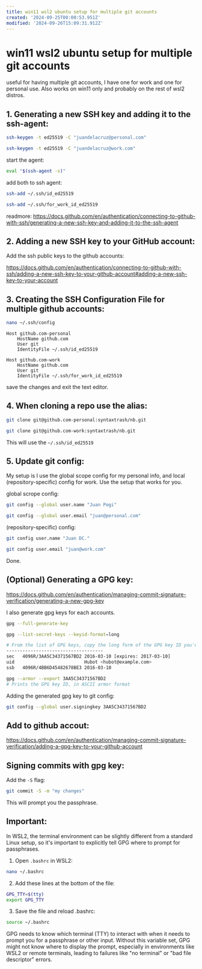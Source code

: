 ```yaml
---
title: win11 wsl2 ubuntu setup for multiple git accounts
created: '2024-09-25T00:00:53.951Z'
modified: '2024-09-26T15:09:31.912Z'
---
```


# win11 wsl2 ubuntu setup for multiple git accounts

useful for having multiple git accounts, I have one for work and one for personal use. Also works on win11 only and probably on the rest of wsl2 distros.

## 1. Generating a new SSH key and adding it to the ssh-agent:

```bash
ssh-keygen -t ed25519 -C "juandelacruz@personal.com"
```
```bash
ssh-keygen -t ed25519 -C "juandelacruz@work.com"
```

start the agent:
```bash
eval "$(ssh-agent -s)"
```
add both to ssh agent:
```bash
ssh-add ~/.ssh/id_ed25519
```
```bash
ssh-add ~/.ssh/for_work_id_ed25519
```
readmore: https://docs.github.com/en/authentication/connecting-to-github-with-ssh/generating-a-new-ssh-key-and-adding-it-to-the-ssh-agent

## 2. Adding a new SSH key to your GitHub account:

Add the ssh public keys to the github accounts:

https://docs.github.com/en/authentication/connecting-to-github-with-ssh/adding-a-new-ssh-key-to-your-github-account#adding-a-new-ssh-key-to-your-account

## 3. Creating the SSH Configuration File for multiple github accounts:
```bash
nano ~/.ssh/config
```
```
Host github.com-personal
    HostName github.com
    User git
    IdentityFile ~/.ssh/id_ed25519

Host github.com-work
    HostName github.com
    User git
    IdentityFile ~/.ssh/for_work_id_ed25519
```
save the changes and exit the text editor.

## 4. When cloning a repo use the alias:
```bash
git clone git@github.com-personal:syntaxtrash/nb.git

```
```bash
git clone git@github.com-work:syntaxtrash/nb.git

```
This will use the `~/.ssh/id_ed25519`

## 5. Update git config:

My setup is I use the global scope config for my personal info, and local (repository-specific) config for work. Use the setup that works for you.

global scrope config:
```bash
git config --global user.name "Juan Pogi"
```
```bash
git config --global user.email "juan@personal.com"
```

(repository-specific) config:
```bash
git config user.name "Juan DC."
```
```bash
git config user.email "juan@work.com"
```

Done.

## (Optional) Generating a GPG key:
https://docs.github.com/en/authentication/managing-commit-signature-verification/generating-a-new-gpg-key

I also generate gpg keys for each accounts.
```bash
gpg --full-generate-key
```

```bash
gpg --list-secret-keys --keyid-format=long

# From the list of GPG keys, copy the long form of the GPG key ID you'd like to use. In this example, the GPG key ID is 3AA5C34371567BD2::
------------------------------------
sec   4096R/3AA5C34371567BD2 2016-03-10 [expires: 2017-03-10]
uid                          Hubot <hubot@example.com>
ssb   4096R/4BB6D45482678BE3 2016-03-10
```

```bash
gpg --armor --export 3AA5C34371567BD2
# Prints the GPG key ID, in ASCII armor format
```

Adding the generated gpg key to git config:
```bash
git config --global user.signingkey 3AA5C34371567BD2
```
## Add to github accout:
https://docs.github.com/en/authentication/managing-commit-signature-verification/adding-a-gpg-key-to-your-github-account

## Signing commits with gpg key:
Add the `-S` flag:
```bash
git commit -S -m "my changes"
```

This will prompt you the passphrase.

## Important: 


In WSL2, the terminal environment can be slightly different from a standard Linux setup, so it's important to explicitly tell GPG where to prompt for passphrases. 

1. Open `.bashrc` in WSL2:
```bash
nano ~/.bashrc
```
2. Add these lines at the bottom of the file:
```bash
GPG_TTY=$(tty)
export GPG_TTY
```
3. Save the file and reload .bashrc:
```bash
source ~/.bashrc
```

GPG needs to know which terminal (TTY) to interact with when it needs to prompt you for a passphrase or other input. Without this variable set, GPG might not know where to display the prompt, especially in environments like WSL2 or remote terminals, leading to failures like "no terminal" or "bad file descriptor" errors.

